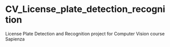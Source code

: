 # CV_License_plate_detection_recognition
License Plate Detection and Recognition project for Computer Vision course Sapienza
